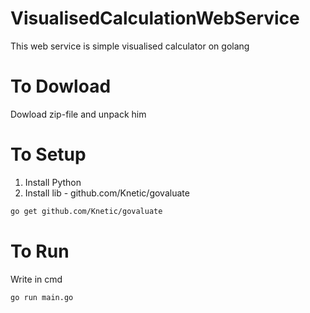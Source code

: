 # VisualisedCalculationWebService

This web service is simple visualised calculator on golang

# To Dowload

Dowload zip-file and unpack him

# To Setup

1. Install Python
2. Install lib - github.com/Knetic/govaluate

```bash
go get github.com/Knetic/govaluate
```

# To Run

Write in cmd

```bash
go run main.go
```
